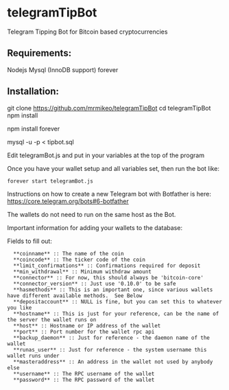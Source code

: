 # telegramTipBot
Telegram Tipping Bot for Bitcoin based cryptocurrencies

## Requirements:

Nodejs
Mysql (InnoDB support)
forever

## Installation:

git clone https://github.com/mrmikeo/telegramTipBot
cd telegramTipBot
npm install

npm install forever

mysql -u <youruser> -p <yourdatabase> < tipbot.sql
                                                  
Edit telegramBot.js and put in your variables at the top of the program

Once you have your wallet setup and all variables set, then run the bot like:
```
forever start telegramBot.js
```
Instructions on how to create a new Telegram bot with Botfather is here:
https://core.telegram.org/bots#6-botfather

The wallets do not need to run on the same host as the Bot.

Important information for adding your wallets to the database:

Fields to fill out:
```
  **coinname** :: The name of the coin
  **coincode** :: The ticker code of the coin
  **limit_confirmations** :: Confirmations required for deposit
  **min_withdrawal** :: Minimum withdraw amount
  **connector** :: For now, this should always be 'bitcoin-core'
  **connector_version** :: Just use '0.10.0' to be safe
  **hasmethods** :: This is an important one, since various wallets have different available methods.  See Below
  **depositaccount** :: NULL is fine, but you can set this to whatever you like
  **hostname** :: This is just for your reference, can be the name of the server the wallet runs on
  **host** :: Hostname or IP address of the wallet
  **port** :: Port number for the wallet rpc api
  **backup_daemon** :: Just for reference - the daemon name of the wallet
  **runas_user** :: Just for reference - the system username this wallet runs under
  **masteraddress** :: An address in the wallet not used by anybody else
  **username** :: The RPC username of the wallet
  **password** :: The RPC password of the wallet
```
                                                  
